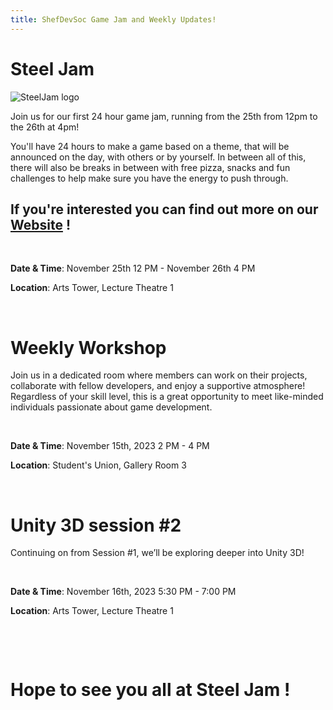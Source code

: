 ```yaml
---
title: ShefDevSoc Game Jam and Weekly Updates!
---
```


# Steel Jam

![SteelJam logo](https://shefgamedevsoc.github.io/resources/images/A011.png)

Join us for our first 24 hour game jam, running from the 25th from 12pm to the 26th at 4pm!

You'll have 24 hours to make a game based on a theme, that will be announced on the day, with others or by yourself. In between all of this, there will also be breaks in between with free pizza, snacks and fun challenges to help make sure you have the energy to push through.

## If you're interested you can find out more on our [Website](https://bit.ly/steel_jam) !

&nbsp;

**Date & Time**: November 25th 12 PM - November  26th 4 PM

**Location**: Arts Tower, Lecture Theatre 1

&nbsp;

# Weekly Workshop
Join us in a dedicated room where members can work on their projects, collaborate with fellow developers, and enjoy a supportive atmosphere! Regardless of your skill level, this is a great opportunity to meet like-minded individuals passionate about game development. 

&nbsp;

**Date & Time**: November 15th, 2023 2 PM - 4 PM 

**Location**: Student's Union, Gallery Room 3

&nbsp;

# Unity 3D session #2
Continuing on from Session #1, we’ll be exploring deeper into Unity 3D!

&nbsp;

**Date & Time**: November 16th, 2023 5:30 PM - 7:00 PM

**Location**: Arts Tower, Lecture Theatre 1

&nbsp;

&nbsp;

# Hope to see you all at Steel Jam !